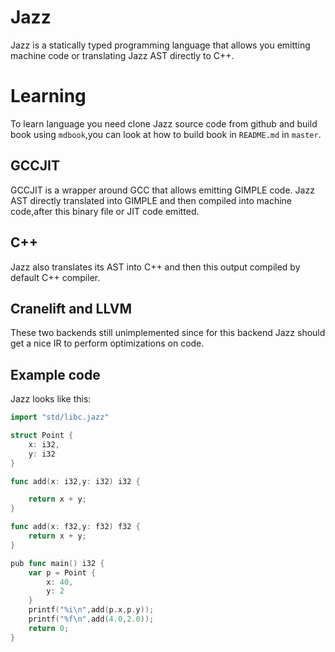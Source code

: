 # Jazz

Jazz is a statically typed programming language that allows you emitting machine code or translating Jazz AST directly to C++.

# Learning
 
To learn language you need clone Jazz source code from github and build book using `mdbook`,you can look at how to build book in `README.md` in `master`.

## GCCJIT
GCCJIT is a wrapper around GCC that allows emitting GIMPLE code. Jazz AST directly translated into GIMPLE and then compiled into machine code,after this binary file or JIT code emitted.

## C++
Jazz also translates its AST into C++ and then this output compiled by default C++ compiler.

## Cranelift and LLVM
These two backends still unimplemented since for this backend Jazz should get a nice IR to perform optimizations on code.

## Example code
Jazz looks like this:
```go
import "std/libc.jazz"

struct Point {
    x: i32,
    y: i32
}

func add(x: i32,y: i32) i32 {

    return x + y;
}

func add(x: f32,y: f32) f32 {
    return x + y;
}

pub func main() i32 {
    var p = Point {
        x: 40,
        y: 2
    }
    printf("%i\n",add(p.x,p.y));   
    printf("%f\n",add(4.0,2.0));
    return 0;
}
```